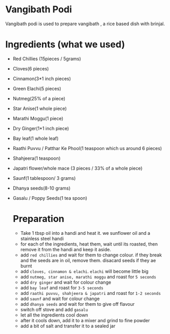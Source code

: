 # Vangibath Podi

Vangibath podi is used to prepare vangibath , a rice based dish with brinjal.


# Ingredients (what we used)
- Red Chillies (15pieces / 5grams)
- Cloves(6 pieces)
- Cinnamon(3*1 inch pieces)
- Green Elachi(5 pieces)
- Nutmeg(25% of a piece)
- Star Anise(1 whole piece)
- Marathi Moggu(1 piece)
- Dry Ginger(1*1 inch piece)
- Bay leaf(1 whole leaf)
- Raathi Puvvu / Patthar Ke Phool(1 teaspoon which us around 6 pieces)
- Shahjeera(1 teaspoon)
- Japatri flower/whole mace (3 pieces / 33% of a whole piece)
- Saunf(1 tablespoon/ 3 grams)
- Dhanya seeds(8-10 grams)
- Gasalu / Poppy Seeds(1 tea spoon)

  # Preparation
  - Take 1 tbsp oil into a handi and heat it. we sunflower oil and a stainless steel handi
  - for each of the ingredients, heat them, wait until its roasted, then remove it from the handi and keep it aside.
  - add `red chillies` and wait for them to change colour. if they break and the seeds are in oil, remove them. disacard seeds if they ae burnt
  - add `cloves, cinnamon & elachi`. `elachi` will become little big
  - add `nutmeg, star anise, marathi moggu` and roast for `5 seconds`
  - add `dry ginger` and wait for colour change
  - add `bay leaf` and roast for `3-5 seconds`
  - add `raathi puvvu, shahjeera & japatri` and roast for `1-2 seconds`
  - add `saunf` and wait for colour change
  - add `dhanya seeds` and wait for them to give off flavour
  - switch off stove and add `gasalu`
  - let all the ingredients cool down
  - after it cools down, add it to a mixer and grind to fine powder
  - add a bit of salt and transfer it to a sealed jar
